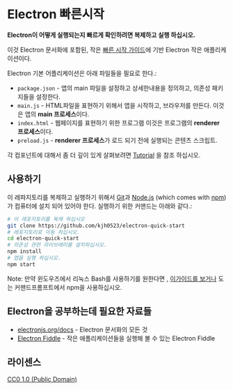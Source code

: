 # Electron 빠른시작

**Electron이 어떻게 실행되는지 빠르게 확인하려면 복제하고 실행 하십시오.**

이것 Electron 문서화에 포함된, 작은 [빠른 시작 가이드](https://electronjs.org/docs/latest/tutorial/quick-start)에 기반  Electron 작은 애플리케이션이다. 

Electron 기본 어플리케이션은 아래 파일들을 필요로 한다.:

- `package.json` - 앱의 main 파일을 설정하고 상세한내용을 정의하고, 의존성 패키지들을 설정한다.
- `main.js` - HTML파일을 표현하기 위해서 앱을 시작하고, 브라우저를 만든다. 이것은 앱의 **main 프로세스**이다.
- `index.html` - 웹페이지를 표현하기 위한 프로그램 이것은 프로그램의 **renderer 프로세스**이다.
- `preload.js` - **renderer 프로세스**가 로드 되기 전에 실행되는 콘텐츠 스크립트.

각 컴포넌트에 대해서 좀 더 깊이 있게 살펴보려면 [Tutorial](https://electronjs.org/docs/latest/tutorial/tutorial-prerequisites) 을 참조 하십시오.

## 사용하기

이 레파지토리를 복제하고 실행하기 위해서 [Git](https://git-scm.com)과 [Node.js](https://nodejs.org/en/download/) (which comes with [npm](http://npmjs.com))가 컴퓨터에 설치 되어 있어야 한다. 실행하기 위한 커맨드는 아래와 같다.:

```bash
# 이 레포지토리를 복제 하십시오
git clone https://github.com/kjh0523/electron-quick-start
# 레포지토리로 이동 하십시오.
cd electron-quick-start
# 의존성 관련 라이브래리를 설치하십시오.
npm install
# 앱을 실행 하십시오.
npm start
```

Note: 만약 윈도우즈에서 리눅스 Bash를 사용하기를 원한다면 , [이가이드를 보거나](https://www.howtogeek.com/261575/how-to-run-graphical-linux-desktop-applications-from-windows-10s-bash-shell/) 도는 커맨드프롬프트에서 npm을 사용하십시오.

## Electron을 공부하는데 필요한 자료들

- [electronjs.org/docs](https://electronjs.org/docs) - Electron 문서화의 모든 것
- [Electron Fiddle](https://electronjs.org/fiddle) - 작은 애플리케이션들을 실행해 볼 수 있는 Electron Fiddle


## 라이센스

[CC0 1.0 (Public Domain)](LICENSE.md)
